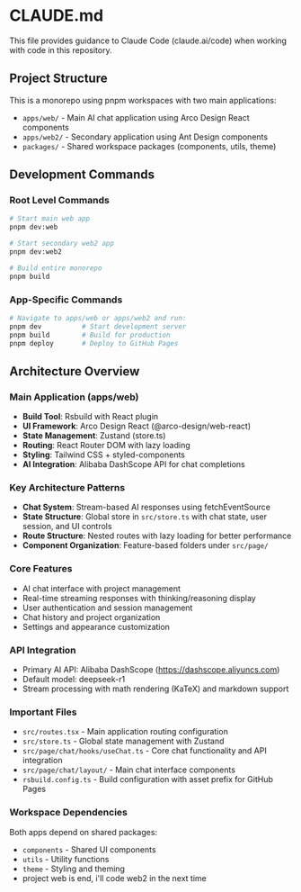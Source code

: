 # CLAUDE.md

This file provides guidance to Claude Code (claude.ai/code) when working with code in this repository.

## Project Structure

This is a monorepo using pnpm workspaces with two main applications:
- `apps/web/` - Main AI chat application using Arco Design React components
- `apps/web2/` - Secondary application using Ant Design components  
- `packages/` - Shared workspace packages (components, utils, theme)

## Development Commands

### Root Level Commands
```bash
# Start main web app
pnpm dev:web

# Start secondary web2 app  
pnpm dev:web2

# Build entire monorepo
pnpm build
```

### App-Specific Commands
```bash
# Navigate to apps/web or apps/web2 and run:
pnpm dev          # Start development server
pnpm build        # Build for production
pnpm deploy       # Deploy to GitHub Pages
```

## Architecture Overview

### Main Application (apps/web)
- **Build Tool**: Rsbuild with React plugin
- **UI Framework**: Arco Design React (@arco-design/web-react)
- **State Management**: Zustand (store.ts)
- **Routing**: React Router DOM with lazy loading
- **Styling**: Tailwind CSS + styled-components
- **AI Integration**: Alibaba DashScope API for chat completions

### Key Architecture Patterns
- **Chat System**: Stream-based AI responses using fetchEventSource
- **State Structure**: Global store in `src/store.ts` with chat state, user session, and UI controls
- **Route Structure**: Nested routes with lazy loading for better performance
- **Component Organization**: Feature-based folders under `src/page/`

### Core Features
- AI chat interface with project management
- Real-time streaming responses with thinking/reasoning display
- User authentication and session management
- Chat history and project organization
- Settings and appearance customization

### API Integration
- Primary AI API: Alibaba DashScope (https://dashscope.aliyuncs.com)
- Default model: deepseek-r1
- Stream processing with math rendering (KaTeX) and markdown support

### Important Files
- `src/routes.tsx` - Main application routing configuration
- `src/store.ts` - Global state management with Zustand
- `src/page/chat/hooks/useChat.ts` - Core chat functionality and API integration
- `src/page/chat/layout/` - Main chat interface components
- `rsbuild.config.ts` - Build configuration with asset prefix for GitHub Pages

### Workspace Dependencies
Both apps depend on shared packages:
- `components` - Shared UI components
- `utils` - Utility functions
- `theme` - Styling and theming
- project web is end, i'll code web2 in the next time